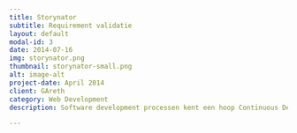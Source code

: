 ```yaml
---
title: Storynator
subtitle: Requirement validatie
layout: default
modal-id: 3
date: 2014-07-16
img: storynator.png
thumbnail: storynator-small.png
alt: image-alt
project-date: April 2014
client: GAreth
category: Web Development
description: Software development processen kent een hoop Continuous Delivery solutions en tooling. Monitoring zorgt voor inzicht en stabiele kwaliteit. De ontbrekende factor is het meten van requirements op business value. The Storynator is de quality gate en validatie solution voor product backlogs. Meer informatie:<a href="http://getgareth.io/" target="_blank"> getGareth</a>

---
```

